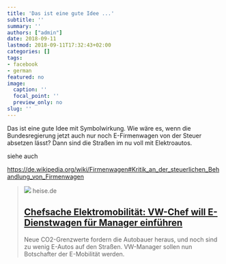 ```yaml
---
title: 'Das ist eine gute Idee ...'
subtitle: ''
summary: ''
authors: ["admin"]
date: 2018-09-11
lastmod: 2018-09-11T17:32:43+02:00
categories: []
tags:
- facebook
- german
featured: no
image:
  caption: ''
  focal_point: ''
  preview_only: no
slug: ''
---
```

Das ist eine gute Idee mit Symbolwirkung.
Wie wäre es, wenn die Bundesregierung jetzt auch nur noch E-Firmenwagen von der Steuer absetzen lässt? Dann sind die Straßen im nu voll mit Elektroautos.

siehe auch

https://de.wikipedia.org/wiki/Firmenwagen#Kritik_an_der_steuerlichen_Behandlung_von_Firmenwagen
> [![](https://heise.cloudimg.io/bound/1200x1200/q85.png-lossy-85.webp-lossy-85.foil1/_www-heise-de_/imgs/18/2/4/9/3/6/2/8/DB2017AL00207_large-564ba8702e9c8106-0097d5f69bbe8d89.jpeg)](https://www.heise.de/newsticker/meldung/Chefsache-Elektromobilitaet-VW-Chef-will-E-Dienstwagen-fuer-Manager-einfuehren-4153099.html)
> heise.de
> ## [Chefsache Elektromobilität: VW-Chef will E-Dienstwagen für Manager einführen](https://www.heise.de/newsticker/meldung/Chefsache-Elektromobilitaet-VW-Chef-will-E-Dienstwagen-fuer-Manager-einfuehren-4153099.html)
>
>Neue CO2-Grenzwerte fordern die Autobauer heraus, und noch sind zu wenig E-Autos auf den Straßen. VW-Manager sollen nun Botschafter der E-Mobilität werden.



